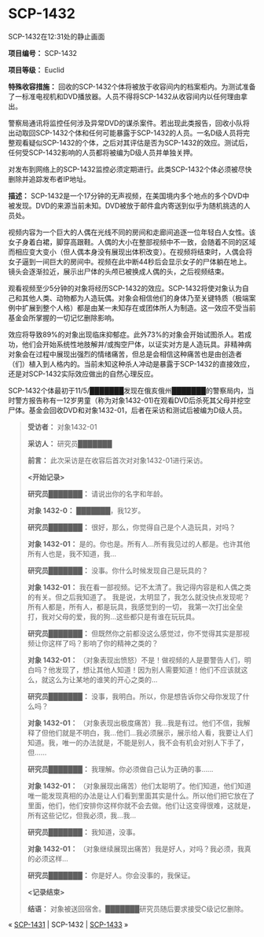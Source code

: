 # SCP-1432
                        




SCP-1432在12:31处的静止画面



**项目编号：** SCP-1432

**项目等级：** Euclid

**特殊收容措施：** 回收的SCP-1432个体将被放于收容间内的档案柜内。为测试准备了一标准电视机和DVD播放器。人员不得将SCP-1432从收容间内以任何理由拿出。

警察局通讯将监控任何涉及异常DVD的谋杀案件。若出现此类报告，回收小队将出动取回SCP-1432个体和任何可能暴露于SCP-1432的人员。一名D级人员将完整观看疑似SCP-1432的个体，之后对其评估是否为SCP-1432的效应。测试后，任何受SCP-1432影响的人员都将被编为D级人员并单独关押。

对发布到网络上的SCP-1432监控必须定期进行。此类SCP-1432个体必须被尽快删除并追踪发布者IP地址。

**描述：** SCP-1432是一个17分钟的无声视频，在美国境内多个地点的多个DVD中被发现。DVD的来源当前未知。DVD被放于邮件盒内寄送到似乎为随机挑选的人员处。

视频内容为一个巨大的人偶在光线不同的房间和走廊间追逐一位年轻白人女性。该女子身着白裙，脚穿高跟鞋。人偶的大小在整部视频中不一致，会随着不同的区域而相应变大变小（但人偶本身没有展现出体积改变）。在视频将结束时，人偶会将女子逼到一间巨大的房间中。视频在此中断44秒后会显示女子的尸体躺在地上。镜头会逐渐拉近，展示出尸体的头颅已被换成人偶的头，之后视频结束。

观看视频至少5分钟的对象将经历SCP-1432的效应。SCP-1432将使对象认为自己和其他人类、动物都为人造玩偶。对象会相信他们的身体乃至关键特质（极端案例中扩展到整个人格）都是由某一未知存在或团体所人为制造。这一效应不受当前基金会所掌握的一切记忆删除影响。

效应将导致89%的对象出现临床抑郁症。此外73%的对象会开始试图杀人。若成功，他们会开始系统性地肢解并/或掏空尸体，以证实对方是人造玩具。非精神病对象会在过程中展现出强烈的情绪痛苦，但总是会相信这种痛苦也是由创造者（们）植入到人格内的。当前未知这种杀人冲动是暴露于SCP-1432的直接效应，还是对SCP-1432实际效应做出的自然心理反应。

SCP-1432个体最初于11/5/███████发现在俄亥俄州███████的警察局内，当时警方报告称有一12岁男童（称为对象1432-01)在观看DVD后杀死其父母并挖空尸体。基金会回收DVD和对象1432-01，后者在采访和测试后被编为D级人员。


> **受访者：** 对象1432-01
> 
> **采访人：** 研究员███████
> 
> **前言：**  此次采访是在收容后首次对对象1432-01进行采访。
> 
> **<开始记录>** 
> 
> **研究员███████：** 请说出你的名字和年龄。
> 
> **对象 1432-0：** ███████，我12岁。
> 
> **研究员███████：** 很好，那么，你觉得自己是个人造玩具，对吗？
> 
> **对象 1432-01：** 是的。你也是。所有人…所有我见过的人都是。也许其他所有人也是，我不知道，我…
> 
> **研究员███████：** 没事。你什么时候发现自己是玩具的？
> 
> **对象 1432-01：** 我在看一部视频。记不太清了。我记得内容是和人偶之类的有关。但之后我知道了。
我是说，太明显了，我怎么就没快点发现呢？所有人都是，所有人，都是玩具，我感觉到的一切， 我第一次打出全垒打，我对父母的爱，我的狗…这些都只是有谁在玩玩具。
> 
> **研究员███████：**  但既然你之前都没这么感觉过，你不觉得其实是那视频让你这样了吗？影响了你的精神之类的？
> 
> **对象 1432-01：** （对象表现出愤怒）不是！做视频的人是要警告人们，明白吗？他发现了，想让其他人知道！因为别人需要知道！他们不应该就这么，就这么为让某地的谁笑的开心之类的…
> 
> **研究员███████：**  没事，我明白。所以，你是想告诉你父母你发现了什么吗？
> 
> **对象 1432-01：** （对象表现出极度痛苦）我…我是有过。他们不信，我解释了但他们就是不明白，我…他们…我必须展示，展示给人看，我要让人们知道。我，唯一的办法就是，不能是别人，我不会有机会对别人下手了，但……
> 
> **研究员███████：**  我理解。你必须做自己认为正确的事……
> 
> **对象 1432-01：** （对象展现出痛苦）他们太聪明了。他们知道，他们知道唯一能发现真相的办法是让人们看到里面其实是什么。所以他们把它放在了里面，他们，他们安排你这样你就不会去做。他们让这变得很难，这就是，所有这些记忆，但我必须，我…我…
> 
> **研究员███████：**  我知道，没事。
> 
> **对象 1432-01：** （对象继续展现出痛苦）我是好人，对吗？我必须，我真的必须这样…
> 
> **研究员███████：**  你是好人。你会没事的，我保证。
> 
> **<记录结束>** 
> 
> **结语：**  对象被送回宿舍。███████研究员随后要求接受C级记忆删除。
> 



« [SCP-1431](/scp-1431) | SCP-1432 | [SCP-1433](/scp-1433) »





                    